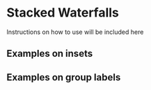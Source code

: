 # Stacked Waterfalls

Instructions on how to use will be included here

## Examples on insets

## Examples on group labels
